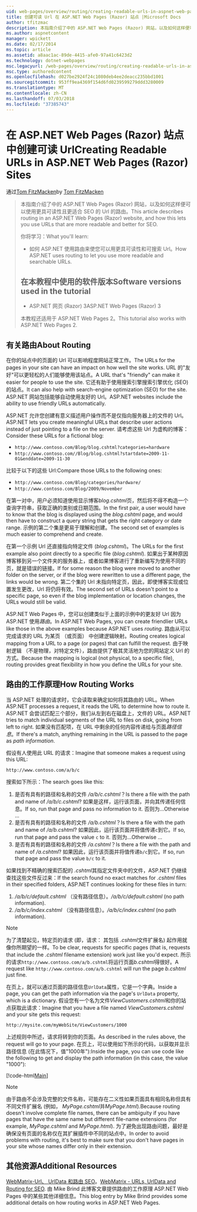 ```yaml
---
uid: web-pages/overview/routing/creating-readable-urls-in-aspnet-web-pages-sites
title: 创建可读 Url 在 ASP.NET Web Pages (Razor) 站点 |Microsoft Docs
author: tfitzmac
description: 本指南介绍了中的 ASP.NET Web Pages (Razor) 网站，以及如何这样便可以使用更具可读性且更适合 SEO 的 Url 的路由。 您的将...
ms.author: aspnetcontent
manager: wpickett
ms.date: 02/17/2014
ms.topic: article
ms.assetid: a8aac1ac-89de-4415-afe0-97a41c6423d2
ms.technology: dotnet-webpages
msc.legacyurl: /web-pages/overview/routing/creating-readable-urls-in-aspnet-web-pages-sites
msc.type: authoredcontent
ms.openlocfilehash: d027be2924f24c1080deb4ee2deacc235bbd1001
ms.sourcegitcommit: 953ff9ea4369f154d6fd0239599279ddd3280009
ms.translationtype: MT
ms.contentlocale: zh-CN
ms.lasthandoff: 07/03/2018
ms.locfileid: "37385743"
---
```

<a name="creating-readable-urls-in-aspnet-web-pages-razor-sites"></a><span data-ttu-id="73286-104">在 ASP.NET Web Pages (Razor) 站点中创建可读 Url</span><span class="sxs-lookup"><span data-stu-id="73286-104">Creating Readable URLs in ASP.NET Web Pages (Razor) Sites</span></span>
====================
<span data-ttu-id="73286-105">通过[Tom FitzMacken](https://github.com/tfitzmac)</span><span class="sxs-lookup"><span data-stu-id="73286-105">by [Tom FitzMacken](https://github.com/tfitzmac)</span></span>

> <span data-ttu-id="73286-106">本指南介绍了中的 ASP.NET Web Pages (Razor) 网站，以及如何这样便可以使用更具可读性且更适合 SEO 的 Url 的路由。</span><span class="sxs-lookup"><span data-stu-id="73286-106">This article describes routing in an ASP.NET Web Pages (Razor) website, and how this lets you use URLs that are more readable and better for SEO.</span></span>
> 
> <span data-ttu-id="73286-107">你将学习：</span><span class="sxs-lookup"><span data-stu-id="73286-107">What you'll learn:</span></span>
> 
> - <span data-ttu-id="73286-108">如何 ASP.NET 使用路由来使您可以用更具可读性和可搜索 Url。</span><span class="sxs-lookup"><span data-stu-id="73286-108">How ASP.NET uses routing to let you use more readable and searchable URLs.</span></span>
>   
> 
> ## <a name="software-versions-used-in-the-tutorial"></a><span data-ttu-id="73286-109">在本教程中使用的软件版本</span><span class="sxs-lookup"><span data-stu-id="73286-109">Software versions used in the tutorial</span></span>
> 
> 
> - <span data-ttu-id="73286-110">ASP.NET 网页 (Razor) 3</span><span class="sxs-lookup"><span data-stu-id="73286-110">ASP.NET Web Pages (Razor) 3</span></span>
>   
> 
> <span data-ttu-id="73286-111">本教程还适用于 ASP.NET Web Pages 2。</span><span class="sxs-lookup"><span data-stu-id="73286-111">This tutorial also works with ASP.NET Web Pages 2.</span></span>


## <a name="about-routing"></a><span data-ttu-id="73286-112">有关路由</span><span class="sxs-lookup"><span data-stu-id="73286-112">About Routing</span></span>

<span data-ttu-id="73286-113">在你的站点中的页面的 Url 可以影响程度网站正常工作。</span><span class="sxs-lookup"><span data-stu-id="73286-113">The URLs for the pages in your site can have an impact on how well the site works.</span></span> <span data-ttu-id="73286-114">URL 的&quot;友好&quot;可以更轻松的人们能够使用该站点。</span><span class="sxs-lookup"><span data-stu-id="73286-114">A URL that's &quot;friendly&quot; can make it easier for people to use the site.</span></span> <span data-ttu-id="73286-115">它还有助于使用搜索引擎搜索引擎优化 (SEO) 的站点。</span><span class="sxs-lookup"><span data-stu-id="73286-115">It can also help with search-engine optimization (SEO) for the site.</span></span> <span data-ttu-id="73286-116">ASP.NET 网站包括能够自动使用友好的 Url。</span><span class="sxs-lookup"><span data-stu-id="73286-116">ASP.NET websites include the ability to use friendly URLs automatically.</span></span>

<span data-ttu-id="73286-117">ASP.NET 允许您创建有意义描述用户操作而不是仅指向服务器上的文件的 Url。</span><span class="sxs-lookup"><span data-stu-id="73286-117">ASP.NET lets you create meaningful URLs that describe user actions instead of just pointing to a file on the server.</span></span> <span data-ttu-id="73286-118">请考虑这些 Url 为虚构的博客：</span><span class="sxs-lookup"><span data-stu-id="73286-118">Consider these URLs for a fictional blog:</span></span>

- `http://www.contoso.com/Blog/blog.cshtml?categories=hardware`
- `http://www.contoso.com//Blog/blog.cshtml?startdate=2009-11-01&enddate=2009-11-30`

<span data-ttu-id="73286-119">比较于以下的这些 Url:</span><span class="sxs-lookup"><span data-stu-id="73286-119">Compare those URLs to the following ones:</span></span>

- `http://www.contoso.com/Blog/categories/hardware/`
- `http://www.contoso.com/Blog/2009/November`

<span data-ttu-id="73286-120">在第一对中，用户必须知道使用显示博客*blog.cshtml*页，然后将不得不构造一个查询字符串，获取正确的类别或日期范围。</span><span class="sxs-lookup"><span data-stu-id="73286-120">In the first pair, a user would have to know that the blog is displayed using the *blog.cshtml* page, and would then have to construct a query string that gets the right category or date range.</span></span> <span data-ttu-id="73286-121">示例的第二个集是更易于理解和创建。</span><span class="sxs-lookup"><span data-stu-id="73286-121">The second set of examples is much easier to comprehend and create.</span></span>

<span data-ttu-id="73286-122">在第一个示例 Url 还直接指向特定文件 (*blog.cshtml*)。</span><span class="sxs-lookup"><span data-stu-id="73286-122">The URLs for the first example also point directly to a specific file (*blog.cshtml*).</span></span> <span data-ttu-id="73286-123">如果出于某种原因博客移到另一个文件夹的服务器上，或者如果博客进行了重新编写为使用不同的页，就是错误的链接。</span><span class="sxs-lookup"><span data-stu-id="73286-123">If for some reason the blog were moved to another folder on the server, or if the blog were rewritten to use a different page, the links would be wrong.</span></span> <span data-ttu-id="73286-124">第二个集的 Url 未指向特定页，因此，即使博客实现或位置发生更改，Url 将仍将有效。</span><span class="sxs-lookup"><span data-stu-id="73286-124">The second set of URLs doesn't point to a specific page, so even if the blog implementation or location changes, the URLs would still be valid.</span></span>

<span data-ttu-id="73286-125">ASP.NET Web Pages 中，您可以创建类似于上面的示例中的更友好 Url 因为 ASP.NET 使用*路由*。</span><span class="sxs-lookup"><span data-stu-id="73286-125">In ASP.NET Web Pages, you can create friendlier URLs like those in the above examples because ASP.NET uses *routing*.</span></span> <span data-ttu-id="73286-126">路由从可以完成请求的 URL 为某页 （或页面） 中创建逻辑映射。</span><span class="sxs-lookup"><span data-stu-id="73286-126">Routing creates logical mapping from a URL to a page (or pages) that can fulfill the request.</span></span> <span data-ttu-id="73286-127">由于映射逻辑 （不是物理，对特定文件），路由提供了极其灵活地为您的网站定义 Url 的方式。</span><span class="sxs-lookup"><span data-stu-id="73286-127">Because the mapping is logical (not physical, to a specific file), routing provides great flexibility in how you define the URLs for your site.</span></span>

## <a name="how-routing-works"></a><span data-ttu-id="73286-128">路由的工作原理</span><span class="sxs-lookup"><span data-stu-id="73286-128">How Routing Works</span></span>

<span data-ttu-id="73286-129">当 ASP.NET 处理的请求时，它会读取来确定如何将其路由的 URL。</span><span class="sxs-lookup"><span data-stu-id="73286-129">When ASP.NET processes a request, it reads the URL to determine how to route it.</span></span> <span data-ttu-id="73286-130">ASP.NET 会尝试匹配三个部分，我们从左到右在磁盘上，文件的 URL。</span><span class="sxs-lookup"><span data-stu-id="73286-130">ASP.NET tries to match individual segments of the URL to files on disk, going from left to right.</span></span> <span data-ttu-id="73286-131">如果没有匹配项，在 URL 中剩余的任何内容传递给与页面*路径信息*。</span><span class="sxs-lookup"><span data-stu-id="73286-131">If there's a match, anything remaining in the URL is passed to the page as *path information*.</span></span>

<span data-ttu-id="73286-132">假设有人使用此 URL 的请求：</span><span class="sxs-lookup"><span data-stu-id="73286-132">Imagine that someone makes a request using this URL:</span></span>

`http://www.contoso.com/a/b/c`

<span data-ttu-id="73286-133">搜索如下所示：</span><span class="sxs-lookup"><span data-stu-id="73286-133">The search goes like this:</span></span>

1. <span data-ttu-id="73286-134">是否有具有的路径和名称的文件 */a/b/c.cshtml*？</span><span class="sxs-lookup"><span data-stu-id="73286-134">Is there a file with the path and name of */a/b/c.cshtml*?</span></span> <span data-ttu-id="73286-135">如果是这样，运行该页面，并向其传递任何信息。</span><span class="sxs-lookup"><span data-stu-id="73286-135">If so, run that page and pass no information to it.</span></span> <span data-ttu-id="73286-136">否则为...</span><span class="sxs-lookup"><span data-stu-id="73286-136">Otherwise ...</span></span>
2. <span data-ttu-id="73286-137">是否有具有的路径和名称的文件 */a/b.cshtml*？</span><span class="sxs-lookup"><span data-stu-id="73286-137">Is there a file with the path and name of */a/b.cshtml*?</span></span> <span data-ttu-id="73286-138">如果因此，运行该页面并将值传递`c`到它。</span><span class="sxs-lookup"><span data-stu-id="73286-138">If so, run that page and pass the value `c` to it.</span></span> <span data-ttu-id="73286-139">否则为...</span><span class="sxs-lookup"><span data-stu-id="73286-139">Otherwise …</span></span>
3. <span data-ttu-id="73286-140">是否有具有的路径和名称的文件 */a.cshtml*？</span><span class="sxs-lookup"><span data-stu-id="73286-140">Is there a file with the path and name of */a.cshtml*?</span></span> <span data-ttu-id="73286-141">如果因此，运行该页面并将值传递`b/c`到它。</span><span class="sxs-lookup"><span data-stu-id="73286-141">If so, run that page and pass the value `b/c` to it.</span></span>

<span data-ttu-id="73286-142">如果找到不精确的搜索匹配的 *.cshtml*其指定文件夹中的文件，ASP.NET 仍继续查找这些文件反过来：</span><span class="sxs-lookup"><span data-stu-id="73286-142">If the search found no exact matches for *.cshtml* files in their specified folders, ASP.NET continues looking for these files in turn:</span></span>

1. <span data-ttu-id="73286-143">*/a/b/c/default.cshtml* （没有路径信息）。</span><span class="sxs-lookup"><span data-stu-id="73286-143">*/a/b/c/default.cshtml* (no path information).</span></span>
2. <span data-ttu-id="73286-144">*/a/b/c/index.cshtml* （没有路径信息）。</span><span class="sxs-lookup"><span data-stu-id="73286-144">*/a/b/c/index.cshtml* (no path information).</span></span>

> [!NOTE]
> <span data-ttu-id="73286-145">为了清楚起见，特定页的请求 (即，请求： 其包括 *.cshtml*文件扩展名) 起作用就像你所期望的一样。</span><span class="sxs-lookup"><span data-stu-id="73286-145">To be clear, requests for specific pages (that is, requests that include the *.cshtml* filename extension) work just like you'd expect.</span></span> <span data-ttu-id="73286-146">所示的请求`http://www.contoso.com/a/b.cshtml`将运行页面*b.cshtml*得很好。</span><span class="sxs-lookup"><span data-stu-id="73286-146">A request like `http://www.contoso.com/a/b.cshtml` will run the page *b.cshtml* just fine.</span></span>


<span data-ttu-id="73286-147">在页上，就可以通过页面的路径信息`UrlData`属性，它是一个字典。</span><span class="sxs-lookup"><span data-stu-id="73286-147">Inside a page, you can get the path information via the page's `UrlData` property, which is a dictionary.</span></span> <span data-ttu-id="73286-148">假设您有一个名为文件*ViewCustomers.cshtml*和你的站点获取此请求：</span><span class="sxs-lookup"><span data-stu-id="73286-148">Imagine that you have a file named *ViewCustomers.cshtml* and your site gets this request:</span></span>

`http://mysite.com/myWebSite/ViewCustomers/1000`

<span data-ttu-id="73286-149">上述规则中所述，请求将转到你的页面。</span><span class="sxs-lookup"><span data-stu-id="73286-149">As described in the rules above, the request will go to your page.</span></span> <span data-ttu-id="73286-150">在页上，可以使用如下所示的代码，以获取并显示路径信息 (在此情况下，值&quot;1000年&quot;):</span><span class="sxs-lookup"><span data-stu-id="73286-150">Inside the page, you can use code like the following to get and display the path information (in this case, the value &quot;1000&quot;):</span></span>

[!code-html[Main](creating-readable-urls-in-aspnet-web-pages-sites/samples/sample1.html)]

> [!NOTE]
> <span data-ttu-id="73286-151">由于路由不会涉及完整的文件名称，可能存在二义性如果页面具有相同名称但具有不同文件扩展名 (例如， *MyPage.cshtml*并*MyPage.html*).</span><span class="sxs-lookup"><span data-stu-id="73286-151">Because routing doesn't involve complete file names, there can be ambiguity if you have pages that have the same name but different file-name extensions (for example, *MyPage.cshtml* and *MyPage.html*).</span></span> <span data-ttu-id="73286-152">为了避免出现路由问题，最好是确保没有页面的名称仅在其扩展插件中不同的站点中。</span><span class="sxs-lookup"><span data-stu-id="73286-152">In order to avoid problems with routing, it's best to make sure that you don't have pages in your site whose names differ only in their extension.</span></span>


<a id="Additional_Resources"></a>
## <a name="additional-resources"></a><span data-ttu-id="73286-153">其他资源</span><span class="sxs-lookup"><span data-stu-id="73286-153">Additional Resources</span></span>

<span data-ttu-id="73286-154">[WebMatrix-Url、 UrlData 和路由 SEO](http://www.mikesdotnetting.com/Article/165/WebMatrix-URLs-UrlData-and-Routing-for-SEO)。</span><span class="sxs-lookup"><span data-stu-id="73286-154">[WebMatrix - URLs, UrlData and Routing for SEO](http://www.mikesdotnetting.com/Article/165/WebMatrix-URLs-UrlData-and-Routing-for-SEO).</span></span> <span data-ttu-id="73286-155">由 Mike Brind 此博客文章提供路由的工作原理 ASP.NET Web Pages 中的某些其他详细信息。</span><span class="sxs-lookup"><span data-stu-id="73286-155">This blog entry by Mike Brind provides some additional details on how routing works in ASP.NET Web Pages.</span></span>
